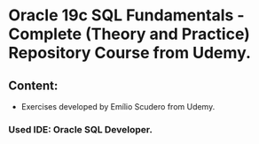 # Oracle 19c SQL Fundamentals - Complete (Theory and Practice) Repository Course from Udemy.

## Content:

- Exercises developed by Emílio Scudero from Udemy.

### Used IDE: Oracle SQL Developer.
